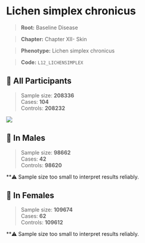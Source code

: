 # Lichen simplex chronicus

> **Root:** Baseline Disease  

> **Chapter:** Chapter XII- Skin  

> **Phenotype:** Lichen simplex chronicus  

> **Code:** `L12_LICHENSIMPLEX`

## 🧪 All Participants  
> Sample size: **208336**  
> Cases: **104**  
> Controls: **208232**
<img src="/Disease/Figures/ALL/Incidence/L12_LICHENSIMPLEX.png"/>
<CsvTable src="/Disease_Data/ALL/Incidence/COX_L12_LICHENSIMPLEX.csv" label="🔍 View full results" />

## 👨 In Males  
> Sample size: **98662**  
> Cases: **42**  
> Controls: **98620**

**⚠️ Sample size too small to interpret results reliably.


## 👩 In Females  
> Sample size: **109674**  
> Cases: **62**  
> Controls: **109612**

**⚠️ Sample size too small to interpret results reliably.

